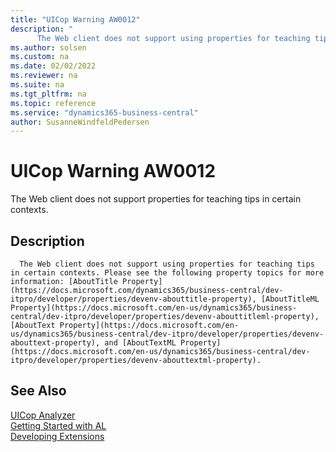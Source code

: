 ```yaml
---
title: "UICop Warning AW0012"
description: "
      The Web client does not support using properties for teaching tips in certain contexts."
ms.author: solsen
ms.custom: na
ms.date: 02/02/2022
ms.reviewer: na
ms.suite: na
ms.tgt_pltfrm: na
ms.topic: reference
ms.service: "dynamics365-business-central"
author: SusanneWindfeldPedersen
---
```

[//]: # (START>DO_NOT_EDIT)
[//]: # (IMPORTANT:Do not edit any of the content between here and the END>DO_NOT_EDIT.)
[//]: # (Any modifications should be made in the .xml files in the ModernDev repo.)
# UICop Warning AW0012
The Web client does not support properties for teaching tips in certain contexts.

## Description

      The Web client does not support using properties for teaching tips in certain contexts. Please see the following property topics for more information: [AboutTitle Property](https://docs.microsoft.com/dynamics365/business-central/dev-itpro/developer/properties/devenv-abouttitle-property), [AboutTitleML Property](https://docs.microsoft.com/en-us/dynamics365/business-central/dev-itpro/developer/properties/devenv-abouttitleml-property), [AboutText Property](https://docs.microsoft.com/en-us/dynamics365/business-central/dev-itpro/developer/properties/devenv-abouttext-property), and [AboutTextML Property](https://docs.microsoft.com/en-us/dynamics365/business-central/dev-itpro/developer/properties/devenv-abouttextml-property).

[//]: # (IMPORTANT: END>DO_NOT_EDIT)
## See Also  
[UICop Analyzer](uicop.md)  
[Getting Started with AL](../devenv-get-started.md)  
[Developing Extensions](../devenv-dev-overview.md)  